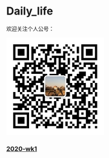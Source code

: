 # Daily_life

欢迎关注个人公号：

![个人公号](https://github.com/leekaka/github_pics/blob/master/wechat_public/qrcode_for_gh_2e9a528eb7b6_258.jpg?raw=true)


### [2020-wk1](https://github.com/leekaka/Daily_life/tree/master/wk1)
